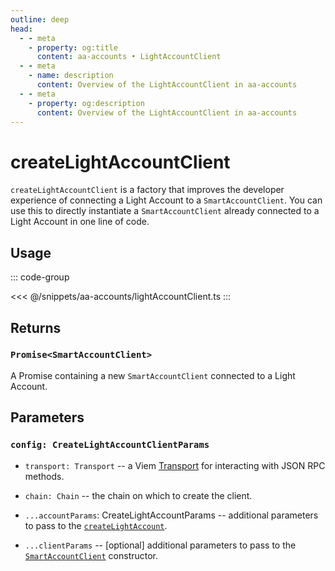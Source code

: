 ```yaml
---
outline: deep
head:
  - - meta
    - property: og:title
      content: aa-accounts • LightAccountClient
  - - meta
    - name: description
      content: Overview of the LightAccountClient in aa-accounts
  - - meta
    - property: og:description
      content: Overview of the LightAccountClient in aa-accounts
---
```


# createLightAccountClient

`createLightAccountClient` is a factory that improves the developer experience of connecting a Light Account to a `SmartAccountClient`. You can use this to directly instantiate a `SmartAccountClient` already connected to a Light Account in one line of code.

## Usage

::: code-group

<<< @/snippets/aa-accounts/lightAccountClient.ts
:::

## Returns

### `Promise<SmartAccountClient>`

A Promise containing a new `SmartAccountClient` connected to a Light Account.

## Parameters

### `config: CreateLightAccountClientParams`

- `transport: Transport` -- a Viem [Transport](https://viem.sh/docs/glossary/types#transport) for interacting with JSON RPC methods.

- `chain: Chain` -- the chain on which to create the client.

- `...accountParams`: CreateLightAccountParams -- additional parameters to pass to the [`createLightAccount`](/packages/aa-accounts/accounts/light-account#createlightaccount).

- `...clientParams` -- [optional] additional parameters to pass to the [`SmartAccountClient`](/packages/aa-core/smart-account-client/) constructor.
